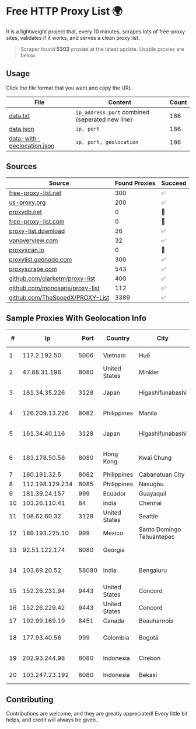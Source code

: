 
# Free HTTP Proxy List 🌍

It is a lightweight project that, every 10 minutes, scrapes lots of free-proxy sites, validates if it works, and serves a clean proxy list.


> Scraper found **5302** proxies at the latest update. Usable proxies are below.

## Usage

Click the file format that you want and copy the URL.


|File|Content|Count|
|----|-------|-----|
|[data.txt](https://raw.githubusercontent.com/themiralay/Proxy-List-World/master/data.txt)|`ip_address:port` combined (seperated new line)|186|
|[data.json](https://raw.githubusercontent.com/themiralay/Proxy-List-World/master/data.json)|`ip, port`|186|
|[data-with-geolocation.json](https://raw.githubusercontent.com/themiralay/Proxy-List-World/master/data-with-geolocation.json)|`ip, port, geolocation`|186|

## Sources

|Source|Found Proxies|Succeed|
|------|-------------|-------|
|[free-proxy-list.net](https://free-proxy-list.net)|300|✅|
|[us-proxy.org](https://www.us-proxy.org)|200|✅|
|[proxydb.net](http://proxydb.net)|0|🚫|
|[free-proxy-list.com](https://free-proxy-list.com/?page=&port=&type%5B%5D=http&type%5B%5D=https&up_time=0&search=Search)|0|🚫|
|[proxy-list.download](https://www.proxy-list.download/HTTP)|26|✅|
|[vpnoverview.com](https://vpnoverview.com/privacy/anonymous-browsing/free-proxy-servers)|32|✅|
|[proxyscan.io](https://www.proxyscan.io)|0|🚫|
|[proxylist.geonode.com](https://proxylist.geonode.com/api/proxy-list?limit=300&page=1&sort_by=lastChecked&sort_type=desc&protocols=http,https)|300|✅|
|[proxyscrape.com](https://api.proxyscrape.com/v2/?request=displayproxies&protocol=http&timeout=10000&country=all&ssl=all&anonymity=all)|543|✅|
|[github.com/clarketm/proxy-list](https://raw.githubusercontent.com/clarketm/proxy-list/master/proxy-list-raw.txt)|400|✅|
|[github.com/monosans/proxy-list](https://raw.githubusercontent.com/monosans/proxy-list/main/proxies/http.txt)|112|✅|
|[github.com/TheSpeedX/PROXY-List](https://raw.githubusercontent.com/TheSpeedX/PROXY-List/master/http.txt)|3389|✅|


## Sample Proxies With Geolocation Info

|#|Ip|Port|Country|City|Internet Service Provider|
|-|--|----|-------|----|-------------------------|
|1|117.2.192.50|5006|Vietnam|Huế|Viettel Corporation|
|2|47.88.31.196|8080|United States|Minkler|Alibaba.com LLC|
|3|161.34.35.226|3128|Japan|Higashifunabashi|NTT PC Communications, Inc.|
|4|126.209.13.226|8082|Philippines|Manila|Infinivan Incorporated|
|5|161.34.40.116|3128|Japan|Higashifunabashi|NTT PC Communications, Inc.|
|6|183.178.50.58|8080|Hong Kong|Kwai Chung|Hong Kong Broadband Network Ltd|
|7|180.191.32.5|8082|Philippines|Cabanatuan City|Globe Telecom|
|8|112.198.129.234|8085|Philippines|Nasugbu|Globe Telecom|
|9|181.39.24.157|999|Ecuador|Guayaquil|Telconet S.A|
|10|103.26.110.41|84|India|Chennai|Niss Networks|
|11|108.62.60.32|3128|United States|Seattle|Leaseweb USA, Inc.|
|12|189.193.225.10|999|Mexico|Santo Domingo Tehuantepec|Mega Cable, S.A. de C.V.|
|13|92.51.122.174|8080|Georgia||Deltanet-net Network|
|14|103.69.20.52|58080|India|Bengaluru|Allnet Broadband Network PVT LTD|
|15|152.26.231.94|9443|United States|Concord|MCNC|
|16|152.26.229.42|9443|United States|Concord|MCNC|
|17|192.99.169.19|8451|Canada|Beauharnois|OVH SAS|
|18|177.93.40.56|999|Colombia|Bogotá|TV AZTECA SUCURSAL COLOMBIA|
|19|202.93.244.98|8080|Indonesia|Cirebon|PT. Dutakom Wibawa Putra|
|20|103.247.23.192|8080|Indonesia|Bekasi|PT wifian Solution|



## Contributing

Contributions are welcome, and they are greatly appreciated! Every
little bit helps, and credit will always be given.

